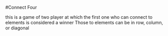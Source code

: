 #Connect Four

this is a game of two player at which the first one who can connect to elements is considered a winner
Those to elements can be in row, column, or diagonal

